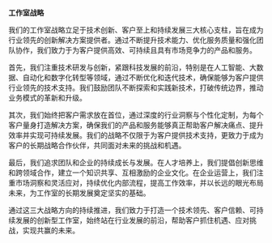 **工作室战略**

我们的工作室战略立足于技术创新、客户至上和持续发展三大核心支柱，旨在成为行业领先的创新解决方案提供者。通过不断提升技术能力、优化服务质量和强化团队协作，我们致力于为客户提供高效、可持续且具有市场竞争力的产品和服务。

首先，我们注重技术研发与创新，紧跟科技发展的前沿，特别是在人工智能、大数据、自动化和数字化转型等领域，通过不断优化和迭代技术，确保能够为客户提供行业领先的技术支持。我们鼓励团队不断探索和实践新技术，打破传统边界，推动业务模式的革新和升级。

其次，我们始终把客户需求放在首位，通过深度的行业洞察与个性化定制，为每个客户量身打造解决方案，确保我们的产品和服务能够真正帮助客户解决痛点、提升效率并实现可持续发展。我们的战略不仅限于为客户提供技术支持，更致力于成为客户的长期战略合作伙伴，共同面对未来的挑战和机遇。

最后，我们追求团队和企业的持续成长与发展。在人才培养上，我们提倡创新思维和跨领域合作，建立一个知识共享、互相激励的企业文化。在企业运营上，我们注重市场洞察和灵活应对，持续优化内部流程，提高工作效率，并以长远的眼光布局未来，为工作室的长期发展奠定坚实的基础。

通过这三大战略方向的持续推进，我们致力于打造一个技术领先、客户信赖、可持续发展的创新型工作室，始终站在行业发展的前沿，帮助客户抓住机遇、应对挑战，实现共赢的未来。